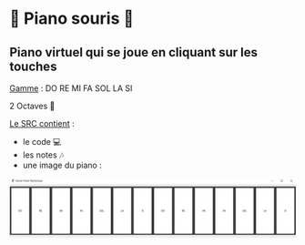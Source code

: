 # :musical_keyboard: Piano souris :musical_keyboard:

## Piano virtuel qui se joue en cliquant sur les touches


<ins>Gamme</ins> : DO RE MI FA SOL LA SI

2 Octaves :musical_score:

<ins>Le SRC contient</ins> :
* le code :computer:
* les notes :notes:
* une image du piano :

![visuel piano](https://github.com/Datalex0/Piano-souris/blob/d62f9c72f7ab6ae29c9599b0d88ad10c6cda399b/SRC/image%20piano.JPG)

